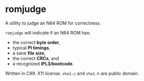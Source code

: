 # romjudge
A utility to judge an N64 ROM for correctness.

`romjudge` will indicate if an N64 ROM has:
- the correct **byte order**,
- typical **PI timings**,
- a sane **file size**,
- the correct **CRCs**, and
- a recognized **IPL3/bootcode**.

Written in C99. X11 license. `sha1.c` and `sha1.h` are public domain.

